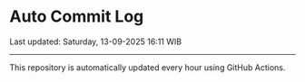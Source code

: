# Auto Commit Log

Last updated: Saturday, 13-09-2025 16:11 WIB

---

This repository is automatically updated every hour using GitHub Actions.

